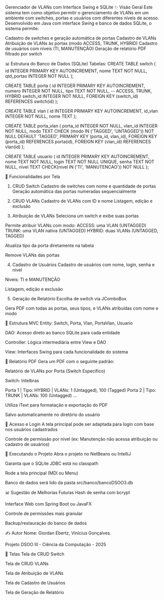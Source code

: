 Gerenciador de VLANs com Interface Swing e SQLite
✨ Visão Geral
Este sistema tem como objetivo permitir o gerenciamento de VLANs em um ambiente com switches, portas e usuários com diferentes níveis de acesso. 
Desenvolvido em Java com interface Swing e banco de dados SQLite, o sistema permite:

Cadastro de switches e geração automática de portas
Cadastro de VLANs
Atribuição de VLANs às portas (modo ACCESS, TRUNK, HYBRID)
Cadastro de usuários com níveis (TI, MANUTENÇÃO)
Geração de relatório PDF filtrado por switch

📊 Estrutura do Banco de Dados (SQLite)
Tabelas:
CREATE TABLE switch (
    id INTEGER PRIMARY KEY AUTOINCREMENT,
    nome TEXT NOT NULL,
    qtd_portas INTEGER NOT NULL
);

CREATE TABLE porta (
    id INTEGER PRIMARY KEY AUTOINCREMENT,
    numero INTEGER NOT NULL,
    tipo TEXT NOT NULL, -- ACCESS, TRUNK, HYBRID
    switch_id INTEGER NOT NULL,
    FOREIGN KEY (switch_id) REFERENCES switch(id)
);

CREATE TABLE vlan (
    id INTEGER PRIMARY KEY AUTOINCREMENT,
    id_vlan INTEGER NOT NULL,
    nome TEXT
);

CREATE TABLE porta_vlan (
    porta_id INTEGER NOT NULL,
    vlan_id INTEGER NOT NULL,
    modo TEXT CHECK (modo IN ('TAGGED', 'UNTAGGED')) NOT NULL DEFAULT 'TAGGED',
    PRIMARY KEY (porta_id, vlan_id),
    FOREIGN KEY (porta_id) REFERENCES porta(id),
    FOREIGN KEY (vlan_id) REFERENCES vlan(id)
);

CREATE TABLE usuario (
    id INTEGER PRIMARY KEY AUTOINCREMENT,
    nome TEXT NOT NULL,
    login TEXT NOT NULL UNIQUE,
    senha TEXT NOT NULL,
    nivel TEXT CHECK(nivel IN ('TI', 'MANUTENCAO')) NOT NULL
);


🚀 Funcionalidades por Tela
1. CRUD Switch
Cadastro de switches com nome e quantidade de portas
Geração automática das portas numeradas sequencialmente

3. CRUD VLANs
Cadastro de VLANs com ID e nome
Listagem, edição e exclusão

3. Atribuição de VLANs
Seleciona um switch e exibe suas portas

Permite atribuir VLANs com modo:
ACCESS: uma VLAN (UNTAGGED)
TRUNK: uma VLAN nativa (UNTAGGED)
HYBRID: duas VLANs (UNTAGGED, TAGGED)

Atualiza tipo da porta diretamente na tabela

Remove VLANs das portas


4. Cadastro de Usuários
Cadastro de usuários com nome, login, senha e nível

Níveis: TI e MANUTENÇÃO

Listagem, edição e exclusão

5. Geração de Relatório
Escolha de switch via JComboBox

Gera PDF com todas as portas, seus tipos, e VLANs atribuídas com nome e modo


🔗 Estrutura MVC
Entity:
Switch, Porta, Vlan, PortaVlan, Usuario

DAO:
Acesso direto ao banco SQLite para cada entidade

Controller:
Lógica intermediária entre View e DAO

View:
Interfaces Swing para cada funcionalidade do sistema

📃 Relatório PDF
Gera um PDF com o seguinte padrão:

Relatório de VLANs por Porta (Switch Específico)

Switch: Intelbras

Porta 1 | Tipo: HYBRID | VLANs: 1 (Untagged), 100 (Tagged)
Porta 2 | Tipo: TRUNK | VLANs: 100 (Untagged)
...

Utiliza iText para formatação e exportação do PDF


Salvo automaticamente no diretório do usuário



🔐 Acesso e Login
A tela principal pode ser adaptada para login com base nos usuários cadastrados

Controle de permissão por nível (ex: Manutenção não acessa atribuição ou cadastro de usuários)

🚜 Executando o Projeto
Abra o projeto no NetBeans ou IntelliJ

Garanta que o SQLite JDBC está no classpath

Rode a tela principal (MDI ou Menu)

Banco de dados será lido da pasta src/banco/bancoDSOO3.db


📊 Sugestão de Melhorias Futuras
Hash de senha com bcrypt

Interface Web com Spring Boot ou JavaFX

Controle de permissões mais granular

Backup/restauração do banco de dados


✍️ Autor
Nome: Giordan Ebertz, Vinicius Gonçalves.

Projeto DSOO III - Ciência da Computação - 2025


📄 Telas
Tela de CRUD Switch

Tela de CRUD VLANs

Tela de Atribuição de VLANs

Tela de Cadastro de Usuários

Tela de Geração de Relatório



